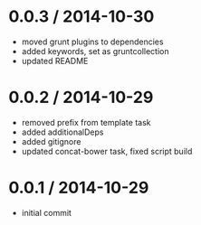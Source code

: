 
0.0.3 / 2014-10-30 
==================

  * moved grunt plugins to dependencies
  * added keywords, set as gruntcollection
  * updated README

0.0.2 / 2014-10-29 
==================

  * removed prefix from template task
  * added additionalDeps
  * added gitignore
  * updated concat-bower task, fixed script build

0.0.1 / 2014-10-29 
==================

  * initial commit

